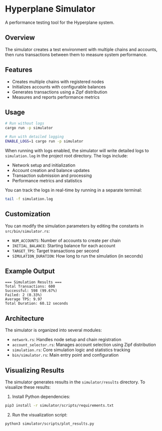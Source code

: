 # Hyperplane Simulator

A performance testing tool for the Hyperplane system.

## Overview

The simulator creates a test environment with multiple chains and accounts, then runs transactions between them to measure system performance.

## Features

- Creates multiple chains with registered nodes
- Initializes accounts with configurable balances
- Generates transactions using a Zipf distribution
- Measures and reports performance metrics

## Usage

```bash
# Run without logs
cargo run -p simulator

# Run with detailed logging
ENABLE_LOGS=1 cargo run -p simulator
```

When running with logs enabled, the simulator will write detailed logs to `simulation.log` in the project root directory. The logs include:

- Network setup and initialization
- Account creation and balance updates
- Transaction submission and processing
- Performance metrics and statistics

You can track the logs in real-time by running in a separate terminal:

```bash
tail -f simulation.log
```

## Customization

You can modify the simulation parameters by editing the constants in `src/bin/simulator.rs`:

- `NUM_ACCOUNTS`: Number of accounts to create per chain
- `INITIAL_BALANCE`: Starting balance for each account
- `TARGET_TPS`: Target transactions per second
- `SIMULATION_DURATION`: How long to run the simulation (in seconds)

## Example Output

```
=== Simulation Results ===
Total Transactions: 600
Successful: 598 (99.67%)
Failed: 2 (0.33%)
Average TPS: 9.97
Total Duration: 60.12 seconds
```

## Architecture

The simulator is organized into several modules:

- `network.rs`: Handles node setup and chain registration
- `account_selector.rs`: Manages account selection using Zipf distribution
- `simulation.rs`: Core simulation logic and statistics tracking
- `bin/simulator.rs`: Main entry point and configuration

## Visualizing Results

The simulator generates results in the `simulator/results` directory. To visualize these results:

1. Install Python dependencies:
```bash
pip3 install -r simulator/scripts/requirements.txt
```

2. Run the visualization script:
```bash
python3 simulator/scripts/plot_results.py
```
